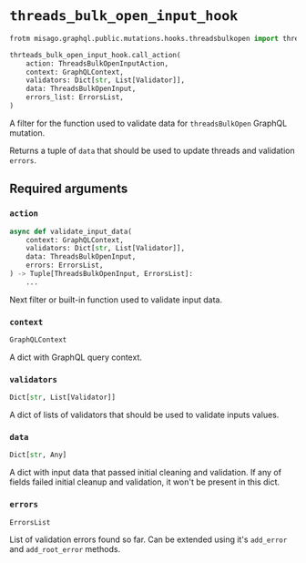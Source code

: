 # `threads_bulk_open_input_hook`

```python
frotm misago.graphql.public.mutations.hooks.threadsbulkopen import threads_bulk_open_input_hook

thrteads_bulk_open_input_hook.call_action(
    action: ThreadsBulkOpenInputAction,
    context: GraphQLContext,
    validators: Dict[str, List[Validator]],
    data: ThreadsBulkOpenInput,
    errors_list: ErrorsList,
)
```

A filter for the function used to validate data for `threadsBulkOpen` GraphQL mutation.

Returns a tuple of `data` that should be used to update threads and validation `errors`.


## Required arguments

### `action`

```python
async def validate_input_data(
    context: GraphQLContext,
    validators: Dict[str, List[Validator]],
    data: ThreadsBulkOpenInput,
    errors: ErrorsList,
) -> Tuple[ThreadsBulkOpenInput, ErrorsList]:
    ...
```

Next filter or built-in function used to validate input data.


### `context`

```python
GraphQLContext
```

A dict with GraphQL query context.


### `validators`

```python
Dict[str, List[Validator]]
```

A dict of lists of validators that should be used to validate inputs values.


### `data`

```python
Dict[str, Any]
```

A dict with input data that passed initial cleaning and validation. If any of fields failed initial cleanup and validation, it won't be present in this dict.


### `errors`

```python
ErrorsList
```

List of validation errors found so far. Can be extended using it's `add_error` and `add_root_error` methods.